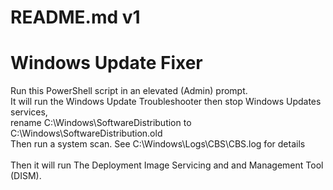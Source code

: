 # README.md v1
<h1>Windows Update Fixer</h1>
Run this PowerShell script in an elevated (Admin) prompt.<br>
It will run the Windows Update Troubleshooter then stop Windows Updates services,<br>
rename C:\Windows\SoftwareDistribution to  C:\Windows\SoftwareDistribution.old<br>
Then run a system scan. See C:\Windows\Logs\CBS\CBS.log for details<br><br>
Then it will run The Deployment Image Servicing and and Management Tool (DISM).<br> 
